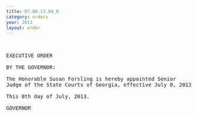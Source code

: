 ```yaml
---
title: 07.08.13.04_0
category: orders
year: 2013
layout: order
---
```


<pre> 

EXECUTIVE ORDER

BY THE GOVERNOR:

The Honorable Susan Forsling is hereby appointed Senior
Judge of the State Courts of Georgia, effective July 8, 2013.

This 8th day of July, 2013.

GOVERNOR

</pre>
